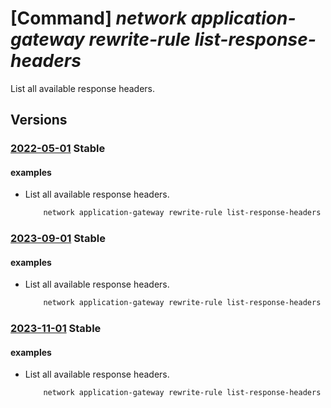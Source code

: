 # [Command] _network application-gateway rewrite-rule list-response-headers_

List all available response headers.

## Versions

### [2022-05-01](/Resources/mgmt-plane/L3N1YnNjcmlwdGlvbnMve30vcHJvdmlkZXJzL21pY3Jvc29mdC5uZXR3b3JrL2FwcGxpY2F0aW9uZ2F0ZXdheWF2YWlsYWJsZXJlc3BvbnNlaGVhZGVycw==/2022-05-01.xml) **Stable**

<!-- mgmt-plane /subscriptions/{}/providers/microsoft.network/applicationgatewayavailableresponseheaders 2022-05-01 -->

#### examples

- List all available response headers.
    ```bash
        network application-gateway rewrite-rule list-response-headers
    ```

### [2023-09-01](/Resources/mgmt-plane/L3N1YnNjcmlwdGlvbnMve30vcHJvdmlkZXJzL21pY3Jvc29mdC5uZXR3b3JrL2FwcGxpY2F0aW9uZ2F0ZXdheWF2YWlsYWJsZXJlc3BvbnNlaGVhZGVycw==/2023-09-01.xml) **Stable**

<!-- mgmt-plane /subscriptions/{}/providers/microsoft.network/applicationgatewayavailableresponseheaders 2023-09-01 -->

#### examples

- List all available response headers.
    ```bash
        network application-gateway rewrite-rule list-response-headers
    ```

### [2023-11-01](/Resources/mgmt-plane/L3N1YnNjcmlwdGlvbnMve30vcHJvdmlkZXJzL21pY3Jvc29mdC5uZXR3b3JrL2FwcGxpY2F0aW9uZ2F0ZXdheWF2YWlsYWJsZXJlc3BvbnNlaGVhZGVycw==/2023-11-01.xml) **Stable**

<!-- mgmt-plane /subscriptions/{}/providers/microsoft.network/applicationgatewayavailableresponseheaders 2023-11-01 -->

#### examples

- List all available response headers.
    ```bash
        network application-gateway rewrite-rule list-response-headers
    ```
